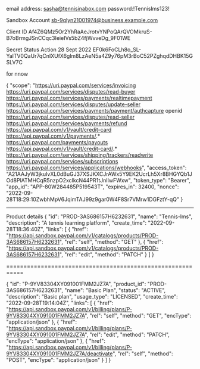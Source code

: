 email address: sasha@tennisinabox.com
password:!Tennislms123!


Sandbox Account
sb-9qlyn21001974@business.example.com

Client ID
Af4Z6QMz5Or2YhRaAeJrotvYNPoQArQVOMkruS-B7oBrmgJSnCCqc3IeieIVs5bZ4fjWvveDg_9F01WE

Secret	Status	Action
28 Sept 2022	EF0k6FoCLh8o_SL-YalTV0QaUr7qCnIXUfX6glm8LzAeN5a4Z9y76pM3rBoC52PZghqdDHBK15GSLV7C




for nnow

{
    "scope": "https://uri.paypal.com/services/invoicing https://uri.paypal.com/services/disputes/read-buyer https://uri.paypal.com/services/payments/realtimepayment https://uri.paypal.com/services/disputes/update-seller https://uri.paypal.com/services/payments/payment/authcapture openid https://uri.paypal.com/services/disputes/read-seller https://uri.paypal.com/services/payments/refund https://api.paypal.com/v1/vault/credit-card https://api.paypal.com/v1/payments/.* https://uri.paypal.com/payments/payouts https://api.paypal.com/v1/vault/credit-card/.* https://uri.paypal.com/services/shipping/trackers/readwrite https://uri.paypal.com/services/subscriptions https://uri.paypal.com/services/applications/webhooks",
    "access_token": "A21AAJyW3jkuIvXL0dBuGJ37XSJKXCJrAWx5Y9EK2UcrLh5Xr8BHGYQb1JOd8PlATMHCqR5nzpO2xcIkcN44PR1tJnIlwFWxw",
    "token_type": "Bearer",
    "app_id": "APP-80W284485P519543T",
    "expires_in": 32400,
    "nonce": "2022-09-28T18:29:10ZwbhMpV6JqimTAJ99z9gar0W4F8Sr7VMrw1DGFztY-qQ"
}



------------------
Product details
{
    "id": "PROD-3AS686157H6232631",
    "name": "Tennis-lms",
    "description": "A tennis learning platform",
    "create_time": "2022-09-28T18:36:40Z",
    "links": [
        {
            "href": "https://api.sandbox.paypal.com/v1/catalogs/products/PROD-3AS686157H6232631",
            "rel": "self",
            "method": "GET"
        },
        {
            "href": "https://api.sandbox.paypal.com/v1/catalogs/products/PROD-3AS686157H6232631",
            "rel": "edit",
            "method": "PATCH"
        }
    ]
}

===========================================================

{
    "id": "P-9YV83304XY091001FMM2JZ7A",
    "product_id": "PROD-3AS686157H6232631",
    "name": "Basic Plan",
    "status": "ACTIVE",
    "description": "Basic plan",
    "usage_type": "LICENSED",
    "create_time": "2022-09-28T19:14:04Z",
    "links": [
        {
            "href": "https://api.sandbox.paypal.com/v1/billing/plans/P-9YV83304XY091001FMM2JZ7A",
            "rel": "self",
            "method": "GET",
            "encType": "application/json"
        },
        {
            "href": "https://api.sandbox.paypal.com/v1/billing/plans/P-9YV83304XY091001FMM2JZ7A",
            "rel": "edit",
            "method": "PATCH",
            "encType": "application/json"
        },
        {
            "href": "https://api.sandbox.paypal.com/v1/billing/plans/P-9YV83304XY091001FMM2JZ7A/deactivate",
            "rel": "self",
            "method": "POST",
            "encType": "application/json"
        }
    ]
}
